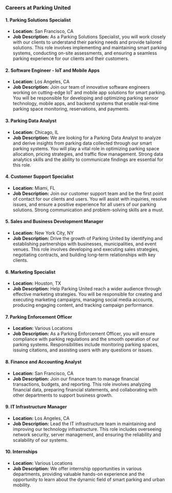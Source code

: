 ### Careers at Parking United

#### 1. **Parking Solutions Specialist**
   - **Location:** San Francisco, CA
   - **Job Description:** As a Parking Solutions Specialist, you will work closely with our clients to understand their parking needs and provide tailored solutions. This role involves implementing and maintaining smart parking systems, conducting on-site assessments, and ensuring a seamless parking experience for our clients and their customers.

#### 2. **Software Engineer - IoT and Mobile Apps**
   - **Location:** Los Angeles, CA
   - **Job Description:** Join our team of innovative software engineers working on cutting-edge IoT and mobile app solutions for smart parking. You will be responsible for developing and optimizing parking sensor technology, mobile apps, and backend systems that enable real-time parking space monitoring, reservations, and payments.

#### 3. **Parking Data Analyst**
   - **Location:** Chicago, IL
   - **Job Description:** We are looking for a Parking Data Analyst to analyze and derive insights from parking data collected through our smart parking systems. You will play a vital role in optimizing parking space allocation, pricing strategies, and traffic flow management. Strong data analytics skills and the ability to communicate findings are essential for this role.

#### 4. **Customer Support Specialist**
   - **Location:** Miami, FL
   - **Job Description:** Join our customer support team and be the first point of contact for our clients and users. You will assist with inquiries, resolve issues, and ensure a positive experience for all users of our parking solutions. Strong communication and problem-solving skills are a must.

#### 5. **Sales and Business Development Manager**
   - **Location:** New York City, NY
   - **Job Description:** Drive the growth of Parking United by identifying and establishing partnerships with businesses, municipalities, and event venues. This role involves developing and executing sales strategies, negotiating contracts, and building long-term relationships with key clients.

#### 6. **Marketing Specialist**
   - **Location:** Houston, TX
   - **Job Description:** Help Parking United reach a wider audience through effective marketing strategies. You will be responsible for creating and executing marketing campaigns, managing social media accounts, producing engaging content, and tracking campaign performance.

#### 7. **Parking Enforcement Officer**
   - **Location:** Various Locations
   - **Job Description:** As a Parking Enforcement Officer, you will ensure compliance with parking regulations and the smooth operation of our parking systems. Responsibilities include monitoring parking spaces, issuing citations, and assisting users with any questions or issues.

#### 8. **Finance and Accounting Analyst**
   - **Location:** San Francisco, CA
   - **Job Description:** Join our finance team to manage financial transactions, budgets, and reporting. This role involves analyzing financial data, preparing financial statements, and collaborating with other departments to support business growth.

#### 9. **IT Infrastructure Manager**
   - **Location:** Los Angeles, CA
   - **Job Description:** Lead the IT infrastructure team in maintaining and improving our technology infrastructure. This role includes overseeing network security, server management, and ensuring the reliability and scalability of our systems.

#### 10. **Internships**
   - **Location:** Various Locations
   - **Job Description:** We offer internship opportunities in various departments, providing valuable hands-on experience and the opportunity to learn about the dynamic field of smart parking and urban mobility.
